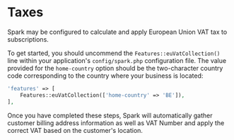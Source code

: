 # Taxes

Spark may be configured to calculate and apply European Union VAT tax to subscriptions.

To get started, you should uncommend the `Features::euVatCollection()` line within your application's `config/spark.php` configuration file. The value provided for the `home-country` option should be the two-character country code corresponding to the country where your business is located:

```php
'features' => [
    Features::euVatCollection(['home-country' => 'BE']),
],
```

Once you have completed these steps, Spark will automatically gather customer billing address information as well as VAT Number and apply the correct VAT based on the customer's location.
